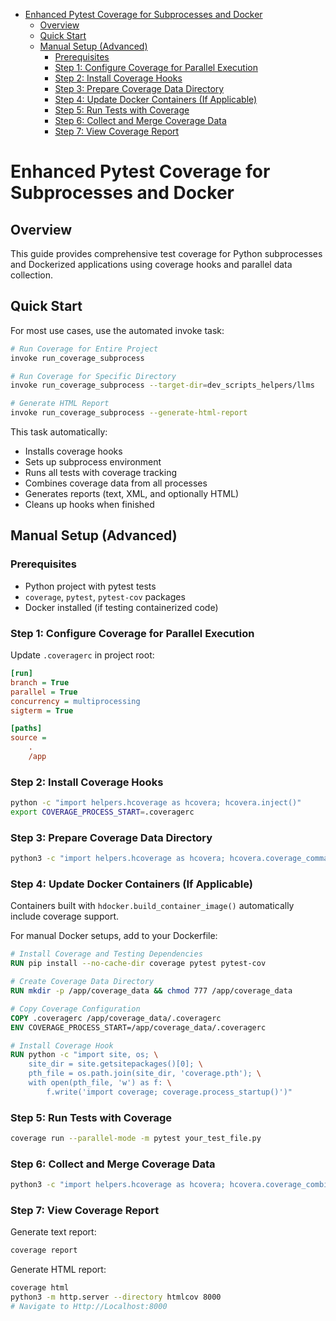 <!-- toc -->

- [Enhanced Pytest Coverage for Subprocesses and Docker](#enhanced-pytest-coverage-for-subprocesses-and-docker)
  * [Overview](#overview)
  * [Quick Start](#quick-start)
  * [Manual Setup (Advanced)](#manual-setup-advanced)
    + [Prerequisites](#prerequisites)
    + [Step 1: Configure Coverage for Parallel Execution](#step-1-configure-coverage-for-parallel-execution)
    + [Step 2: Install Coverage Hooks](#step-2-install-coverage-hooks)
    + [Step 3: Prepare Coverage Data Directory](#step-3-prepare-coverage-data-directory)
    + [Step 4: Update Docker Containers (If Applicable)](#step-4-update-docker-containers-if-applicable)
    + [Step 5: Run Tests with Coverage](#step-5-run-tests-with-coverage)
    + [Step 6: Collect and Merge Coverage Data](#step-6-collect-and-merge-coverage-data)
    + [Step 7: View Coverage Report](#step-7-view-coverage-report)

<!-- tocstop -->

# Enhanced Pytest Coverage for Subprocesses and Docker

## Overview

This guide provides comprehensive test coverage for Python subprocesses and
Dockerized applications using coverage hooks and parallel data collection.

## Quick Start

For most use cases, use the automated invoke task:

```bash
# Run Coverage for Entire Project
invoke run_coverage_subprocess

# Run Coverage for Specific Directory
invoke run_coverage_subprocess --target-dir=dev_scripts_helpers/llms

# Generate HTML Report
invoke run_coverage_subprocess --generate-html-report
```

This task automatically:

- Installs coverage hooks
- Sets up subprocess environment
- Runs all tests with coverage tracking
- Combines coverage data from all processes
- Generates reports (text, XML, and optionally HTML)
- Cleans up hooks when finished

## Manual Setup (Advanced)

### Prerequisites

- Python project with pytest tests
- `coverage`, `pytest`, `pytest-cov` packages
- Docker installed (if testing containerized code)

### Step 1: Configure Coverage for Parallel Execution

Update `.coveragerc` in project root:

```ini
[run]
branch = True
parallel = True
concurrency = multiprocessing
sigterm = True

[paths]
source =
    .
    /app
```

### Step 2: Install Coverage Hooks

```bash
python -c "import helpers.hcoverage as hcovera; hcovera.inject()"
export COVERAGE_PROCESS_START=.coveragerc
```

### Step 3: Prepare Coverage Data Directory

```bash
python3 -c "import helpers.hcoverage as hcovera; hcovera.coverage_commands_subprocess()"
```

### Step 4: Update Docker Containers (If Applicable)

Containers built with `hdocker.build_container_image()` automatically include
coverage support.

For manual Docker setups, add to your Dockerfile:

```dockerfile
# Install Coverage and Testing Dependencies
RUN pip install --no-cache-dir coverage pytest pytest-cov

# Create Coverage Data Directory
RUN mkdir -p /app/coverage_data && chmod 777 /app/coverage_data

# Copy Coverage Configuration
COPY .coveragerc /app/coverage_data/.coveragerc
ENV COVERAGE_PROCESS_START=/app/coverage_data/.coveragerc

# Install Coverage Hook
RUN python -c "import site, os; \
    site_dir = site.getsitepackages()[0]; \
    pth_file = os.path.join(site_dir, 'coverage.pth'); \
    with open(pth_file, 'w') as f: \
        f.write('import coverage; coverage.process_startup()')"
```

### Step 5: Run Tests with Coverage

```bash
coverage run --parallel-mode -m pytest your_test_file.py
```

### Step 6: Collect and Merge Coverage Data

```bash
python3 -c "import helpers.hcoverage as hcovera; hcovera.coverage_combine()"
```

### Step 7: View Coverage Report

Generate text report:

```bash
coverage report
```

Generate HTML report:

```bash
coverage html
python3 -m http.server --directory htmlcov 8000
# Navigate to Http://Localhost:8000
```
